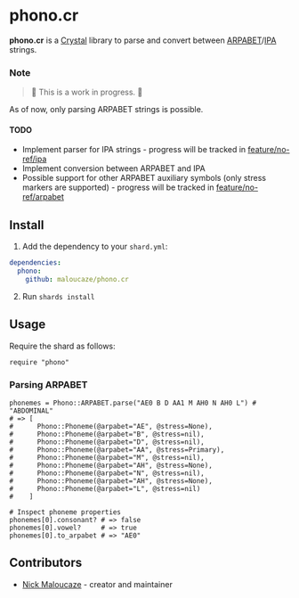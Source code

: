 # phono.cr

**phono.cr** is a [Crystal](https://crystal-lang.org/) library to parse and
convert between [ARPABET](https://en.wikipedia.org/wiki/ARPABET)/[IPA](https://en.wikipedia.org/wiki/International_Phonetic_Alphabet)
strings.

### Note

> 🚧 This is a work in progress. 🚧

As of now, only parsing ARPABET strings is possible.

#### TODO

- Implement parser for IPA strings - progress will be tracked in 
[feature/no-ref/ipa](tree/feature/no-ref/ipa)
- Implement conversion between ARPABET and IPA
- Possible support for other ARPABET auxiliary symbols (only stress markers are
supported) - progress will be tracked in 
[feature/no-ref/arpabet](tree/feature/no-ref/arpabet)

## Install

1. Add the dependency to your `shard.yml`:

```yaml
dependencies:
  phono:
    github: maloucaze/phono.cr
```

2. Run `shards install`

## Usage

Require the shard as follows:

```cr
require "phono"
```

### Parsing ARPABET

```cr
phonemes = Phono::ARPABET.parse("AE0 B D AA1 M AH0 N AH0 L") # "ABDOMINAL"
# => [
#      Phono::Phoneme(@arpabet="AE", @stress=None),
#      Phono::Phoneme(@arpabet="B", @stress=nil),
#      Phono::Phoneme(@arpabet="D", @stress=nil),
#      Phono::Phoneme(@arpabet="AA", @stress=Primary),
#      Phono::Phoneme(@arpabet="M", @stress=nil),
#      Phono::Phoneme(@arpabet="AH", @stress=None),
#      Phono::Phoneme(@arpabet="N", @stress=nil),
#      Phono::Phoneme(@arpabet="AH", @stress=None),
#      Phono::Phoneme(@arpabet="L", @stress=nil)
#    ]

# Inspect phoneme properties
phonemes[0].consonant? # => false
phonemes[0].vowel?     # => true
phonemes[0].to_arpabet # => "AE0"
```

## Contributors

- [Nick Maloucaze](https://github.com/maloucaze) - creator and maintainer